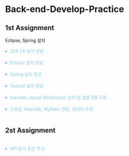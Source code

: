 # Back-end-Develop-Practice

## 1st Assignment

Eclipse, Spring 설치


<details><summary style="color:skyblue"> JDK 1.8 설치 완료 </summary>

![JDK 1.8](./img/jdk1.8-setting.png)

</details>

<br>

<details><summary style="color:skyblue"> Eclipse 설치 완료 </summary>

![Eclipse](./img/eclipse-setting.png)

</details>

<br>

<details><summary style="color:skyblue"> Spring 설치 완료 </summary>

![Spring](./img/spring-setting.png)

</details>

<br>

<details><summary style="color:skyblue"> Tomcat 설치 완료 </summary>

![Tomcat](./img/tomcat-setting.png)

</details>

<br>

<details><summary style="color:skyblue"> mariadb, mysql Workbench 설치 및 샘플 DB 구축 </summary>

![MariaDB](./img/mariadb-setting.png)

</details>

<br>

<details><summary style="color:skyblue"> 스프링, Mariadb, MyBatis 연동, 데이터 조회 </summary>

![Server](./img/server-setting.png)

<details> <summary style="color:white"> POM.xml 수정 완료 </summary>

- springframework, java version 수정
<br>
![Version1](./img/pom-setting_1.png)


- mariaDB, mybatis dependency 추가
<br>
![Version2](./img/pom-setting_2.png)

- maven-compiler-plugin version 수정
<br>
![Version3](./img/pom-setting_3.png)


</details>
<br>
<details> <summary style="color:white"> root-context.xml 수정 완료 </summary>

- xsi:schemaLocation 추가, dataSource 수정
<br>
![RootContext](./img/rootcontext-setting.png)

</details>
<br>
<details> <summary style="color:white"> mybatis-config.xml, logback.xml, log4jdbc.log4j2.properties, test.xml 작성 완료 </summary>

- Resource Tree 
<br>
![ResourceTree](./img/resourcetree-setting.png)

- mybatis-config.xml 
<br>
![Mybatis](./img/mybatis-setting.png)

- logback.xml 
<br>
![Logback](./img/logback-setting.png)

- log4jdbc.log4j2.properties 
<br>
![Properties](./img/properties-setting.png)

- test.xml 
<br>
![Test](./img/test-setting.png)

</details>
<br>
<details> <summary style="color:white"> MovieDAO, MovieService, MovieVO, HomeController 작성 완료 </summary>

- Java Tree
<br>
![JavaTree](./img/javatree-setting.png)

- MovieDAO, MovieDAOlmpl 
<br>
![DAO1](./img/dao_1.png)
![DAO2](./img/dao_2.png)

- MovieService, MovieServicelmpl 
<br>
![Service1](./img/service_1.png)
![Service2](./img/service_2.png)

- HomeController
<br>
![Home](./img/homecontroller.png)

- MovieVO
<br>
![VO](./img/vo.png)

</details>
<br>
<details> <summary style="color:white"> Tomcat Address 수정 완료 </summary>

- /settingweb -> / 수정
<br>
![Address](./img/address-settig.png)

</details>

</details>

<br>

## 2st Assignment

<br>

<details> <summary style="color:skyblue"> API 문서 초안 작성 </summary>

https://brian-jung.gitbook.io/api-docs/eveinformation/eveintroduction

</details>

